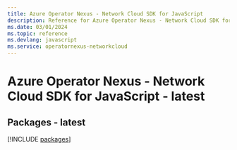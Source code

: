 ```yaml
---
title: Azure Operator Nexus - Network Cloud SDK for JavaScript
description: Reference for Azure Operator Nexus - Network Cloud SDK for JavaScript
ms.date: 03/01/2024
ms.topic: reference
ms.devlang: javascript
ms.service: operatornexus-networkcloud
---
```

# Azure Operator Nexus - Network Cloud SDK for JavaScript - latest
## Packages - latest
[!INCLUDE [packages](operator-nexus---network-cloud-index.md)]